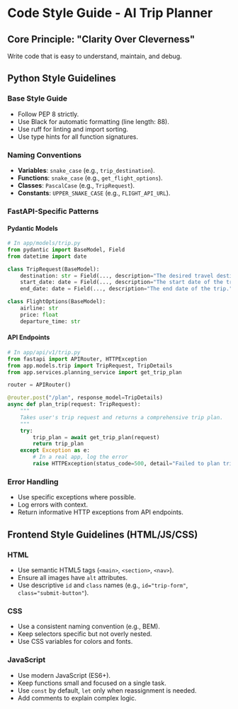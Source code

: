 # Code Style Guide - AI Trip Planner

## Core Principle: "Clarity Over Cleverness"

Write code that is easy to understand, maintain, and debug.

## Python Style Guidelines

### Base Style Guide
- Follow PEP 8 strictly.
- Use Black for automatic formatting (line length: 88).
- Use ruff for linting and import sorting.
- Use type hints for all function signatures.

### Naming Conventions
- **Variables**: `snake_case` (e.g., `trip_destination`).
- **Functions**: `snake_case` (e.g., `get_flight_options`).
- **Classes**: `PascalCase` (e.g., `TripRequest`).
- **Constants**: `UPPER_SNAKE_CASE` (e.g., `FLIGHT_API_URL`).

### FastAPI-Specific Patterns

#### Pydantic Models
```python
# In app/models/trip.py
from pydantic import BaseModel, Field
from datetime import date

class TripRequest(BaseModel):
    destination: str = Field(..., description="The desired travel destination.")
    start_date: date = Field(..., description="The start date of the trip.")
    end_date: date = Field(..., description="The end date of the trip.")

class FlightOptions(BaseModel):
    airline: str
    price: float
    departure_time: str
```

#### API Endpoints
```python
# In app/api/v1/trip.py
from fastapi import APIRouter, HTTPException
from app.models.trip import TripRequest, TripDetails
from app.services.planning_service import get_trip_plan

router = APIRouter()

@router.post("/plan", response_model=TripDetails)
async def plan_trip(request: TripRequest):
    """
    Takes user's trip request and returns a comprehensive trip plan.
    """
    try:
        trip_plan = await get_trip_plan(request)
        return trip_plan
    except Exception as e:
        # In a real app, log the error
        raise HTTPException(status_code=500, detail="Failed to plan trip.")
```

### Error Handling
- Use specific exceptions where possible.
- Log errors with context.
- Return informative HTTP exceptions from API endpoints.

## Frontend Style Guidelines (HTML/JS/CSS)

### HTML
- Use semantic HTML5 tags (`<main>`, `<section>`, `<nav>`).
- Ensure all images have `alt` attributes.
- Use descriptive `id` and `class` names (e.g., `id="trip-form"`, `class="submit-button"`).

### CSS
- Use a consistent naming convention (e.g., BEM).
- Keep selectors specific but not overly nested.
- Use CSS variables for colors and fonts.

### JavaScript
- Use modern JavaScript (ES6+).
- Keep functions small and focused on a single task.
- Use `const` by default, `let` only when reassignment is needed.
- Add comments to explain complex logic.
